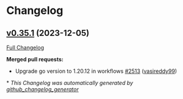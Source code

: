# Changelog

## [v0.35.1](https://github.com/aws-observability/aws-otel-collector/tree/v0.35.1) (2023-12-05)

[Full Changelog](https://github.com/aws-observability/aws-otel-collector/compare/v0.35.0...v0.35.1)

**Merged pull requests:**

- Upgrade go version to 1.20.12 in workflows [\#2513](https://github.com/aws-observability/aws-otel-collector/pull/2513) ([vasireddy99](https://github.com/vasireddy99))


\* *This Changelog was automatically generated by [github_changelog_generator](https://github.com/github-changelog-generator/github-changelog-generator)*
